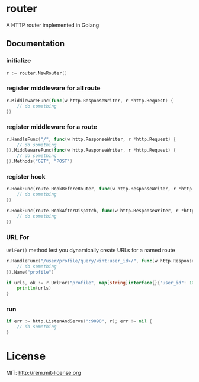 router
======

A HTTP router implemented in Golang


## Documentation

### initialize
```go
r := router.NewRouter()
```

### register middleware for all route
```go
r.MiddlewareFunc(func(w http.ResponseWriter, r *http.Request) {
    // do something
})
```

### register middleware for a route
```go
r.HandleFunc("/", func(w http.ResponseWriter, r *http.Request) {
    // do something
}).MiddlewareFunc(func(w http.ResponseWriter, r *http.Request) {
    // do something
}).Methods("GET", "POST")
```

### register hook
```go
r.HookFunc(route.HookBeforeRouter, func(w http.ResponseWriter, r *http.Request) {
    // do something
})

r.HookFunc(route.HookAfterDispatch, func(w http.ResponseWriter, r *http.Request) {
    // do something
})
```

### URL For
`UrlFor()` method lest you dynamically create URLs for a named route
```go
r.HandleFunc("/user/profile/query/<int:user_id>/", func(w http.ResponseWriter, r *http.Request) {
    // do something
}).Name("profile")

if urls, ok := r.UrlFor("profile", map[string]interface{}{"user_id": 100001}); ok {
    println(urls)
}
```


### run
```go
if err := http.ListenAndServe(":9090", r); err != nil {
    // do something
}
```


License
==============

MIT: http://rem.mit-license.org
